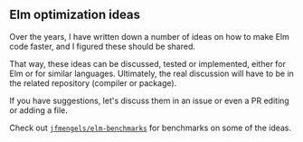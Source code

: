 ## Elm optimization ideas

Over the years, I have written down a number of ideas on how to make Elm code faster, and I figured these should be shared.

That way, these ideas can be discussed, tested or implemented, either for Elm or for similar languages.
Ultimately, the real discussion will have to be in the related repository (compiler or package).

If you have suggestions, let's discuss them in an issue or even a PR editing or adding a file.

Check out [`jfmengels/elm-benchmarks`](https://github.com/jfmengels/elm-benchmarks) for benchmarks on some of the ideas.